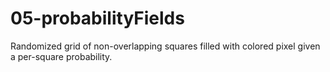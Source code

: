 # 05-probabilityFields

Randomized grid of non-overlapping squares filled with colored pixel given a per-square probability.
